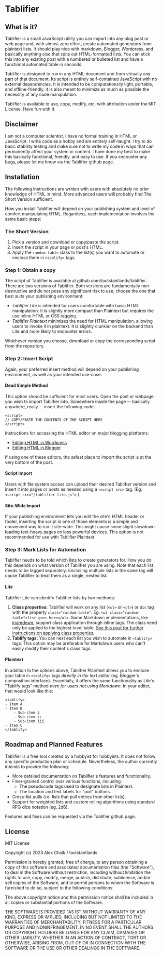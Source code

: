 # Tablifier

## What is it?
Tablifier is a small JavaScript utility you can import into any blog post or web page and, with almost zero effort, create automated generators from plaintext lists. It should play nice with markdown, Blogger, Wordpress, and basically anything else that spits out HTML-formatted lists. You can stick this into any existing post with a numbered or bulleted list and have a functional automated table in seconds.

Tablifier is designed to run in any HTML document and from virtually any part of that document. Its script is entirely self-contained JavaScript with no external dependencies. It is intended to be computationally light, portable, and offline-friendly. It is also meant to minimize as much as possible the necessity of any code manipulation.

Tablifier is available to use, copy, modify, etc. with attribution under the MIT License. Have fun with it.

## Disclaimer
I am not a computer scientist. I have no formal training in HTML or JavaScript. I write code as a hobby and am entirely self-taught. I try to do basic stability testing and make sure not to write my code in ways that can permanently affect your system or content. I have done my best to make this basically functional, friendly, and easy to use. If you encounter any bugs, please let me know via the Tablifier github page.

## Installation
The following instructions are written with users with absolutely no prior knowledge of HTML in mind. More advanced users will probably find The Short Version sufficient.

How you install Tablifier will depend on your publishing system and level of comfort manipulating HTML. Regardless, each implementation involves the same basic steps:

### The Short Version
1. Pick a version and download or copy/paste the script.
2. Insert the script in your page or post's HTML.
3. Apply the `random-table` class to the list(s) you want to automate or enclose them in `<tablify>` tags.

### Step 1: Obtain a copy
The script of Tablifier is available at github.com/todistantlands/tablifier. There are two versions of Tablifier. Both versions are fundamentally non-destructive and do not pose any significant risk to use; choose the one that best suits your publishing environment:

- *Tablifier Lite* is intended for users comfortable with basic HTML manipulation. It is slightly more compact than Plaintext but requires the use inline HTML or CSS tagging. 
- *Tablifier Plaintext* minimizes the need for HTML manipulation, allowing users to invoke it in plaintext. It is slightly clunkier on the backend than Lite and more likely to encounter errors.

Whichever version you choose, download or copy the corresponding script from the repository.

### Step 2: Insert Script
Again, your preferred insert method will depend on your publishing environment, as well as your intended use-case:

#### Dead Simple Method
This option should be sufficient for most users. Open the post or webpage you wish to import Tablifier into. Somewhere inside the page -- basically anywhere, really -- insert the following code:

```
<script>
// COPY/PASTE THE CONTENTS OF THE SCRIPT HERE
</script>
```

Instructions for accessing the HTML editor on major blogging platforms:
- [Editing HTML in Wordpress](https://wordpress.com/support/editors/#edit-html-in-the-word-press-editor)
- [Editing HTML in Blogger](https://support.google.com/blogger/thread/50045059/how-can-i-edit-as-html-in-the-new-blogger-interface?hl=en)
	
If using one of these editors, the safest place to import the script is at the very bottom of the post.

#### Script Import
Users with file system access can upload their desired Tablifier version and insert it into pages or posts as needed using a `<script src>` tag. (Eg. `<script src="/tablifier-lite.js">`.)

#### Site-Wide Import
If your publishing environment lets you edit the site's HTML header or footer, inserting the script in one of those elements is a simple and convenient way to run it site-wide. This might cause some slight slowdown loading text-heavy pages on less powerful devices. This option is not recommended for use with Tablifier Plaintext.

### Step 3: Mark Lists for Automation

Tablifier needs to be told which lists to create generators for. How you do this depends on what version of Tablifier you are using. Note that each list needs to be tagged separately. Enclosing multiple lists in the same tag will cause Tablifier to treat them as a single, nested list.

#### Lite
Tablifier Lite can identify Tablifier lists by two methods:

1. **Class properties:** Tablifier will work on any list (`<ul>` or `<ol>`) or `div` tag with the property `class="random-table"`. Eg. `<ul class="random-table">list goes here</ul>`. Some Markdown implementations, like [kramdown](https://kramdown.gettalong.org/), support class application through inline tags. The class need only be applied to the highest-level table. [See this post for further instructions on applying class properties](https://todistantlands.github.io/2022/12/26/tablifier.html).
2. **Tablify tags:** You can nest each list you wish to automate in `<tablify>` tags. This option may be preferable for Markdown users who can't easily modify their content's class tags.

#### Plaintext
In addition to the options above, Tablifier Plaintext allows you to enclose your table in `<tablify>` tags *directly in the text editor* (eg. Blogger's composition interface). Essentially, it offers the same functionality as Lite's "Tablify tags" method *even for users not using Markdown*. In your editor, that would look like this:

```
<tablify>
- Item A
- Item B
	- Sub-item i
	- Sub-item ii
	- Sub-item iii
- Item C
</tablify>
```

## Roadmap and Planned Features
Tablifier is a free tool created by a hobbyist for hobbyists. It does not follow any specific production plan or schedule. Nevertheless, the author currently intends to provide the following:

- More detailed documentation on Tablifier's features and functionality.
- Finer-grained control over various functions, including:
	- The pseudocode tags used to designate lists in Plaintext.
	- The location and text labels for "pull" buttons.
- Cross-list pulls (i.e. lists that pull entries from other lists).
- Support for weighted lists and custom rolling algorithms using standard RPG dice notation (eg. 2d6).

Features and fixes can be requested via the Tablifier github page.

## License
MIT License

Copyright (c) 2023 Alex Chalk / todistantlands

Permission is hereby granted, free of charge, to any person obtaining a copy of this software and associated documentation files (the "Software"), to deal in the Software without restriction, including without limitation the rights to use, copy, modify, merge, publish, distribute, sublicense, and/or sell copies of the Software, and to permit persons to whom the Software is furnished to do so, subject to the following conditions:

The above copyright notice and this permission notice shall be included in all copies or substantial portions of the Software.

THE SOFTWARE IS PROVIDED "AS IS", WITHOUT WARRANTY OF ANY KIND, EXPRESS OR IMPLIED, INCLUDING BUT NOT LIMITED TO THE WARRANTIES OF MERCHANTABILITY, FITNESS FOR A PARTICULAR PURPOSE AND NONINFRINGEMENT. IN NO EVENT SHALL THE AUTHORS OR COPYRIGHT HOLDERS BE LIABLE FOR ANY CLAIM, DAMAGES OR OTHER LIABILITY, WHETHER IN AN ACTION OF CONTRACT, TORT OR OTHERWISE, ARISING FROM, OUT OF OR IN CONNECTION WITH THE SOFTWARE OR THE USE OR OTHER DEALINGS IN THE SOFTWARE.

